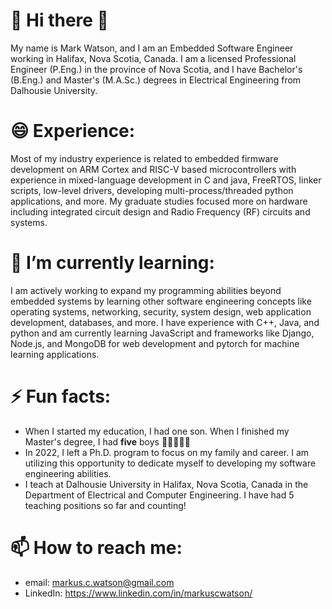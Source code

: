 # 👋 Hi there 👋
<!--
**markCwatson/markCwatson** is a ✨ _special_ ✨ repository because its `README.md` (this file) appears on your GitHub profile.

Here are some ideas to get you started:

- 🔭 I’m currently working on ...
- 🌱 I’m currently learning ...
- 👯 I’m looking to collaborate on ...
- 🤔 I’m looking for help with ...
- 💬 Ask me about ...
- 📫 How to reach me: ...
- 😄 Pronouns: ...
- ⚡ Fun fact: ...
--> 
My name is Mark Watson, and I am an Embedded Software Engineer working in Halifax, Nova Scotia, Canada. I am a licensed Professional Engineer (P.Eng.) in the province of Nova Scotia, and I have Bachelor's (B.Eng.) and Master's (M.A.Sc.) degrees in Electrical Engineering from Dalhousie University.

# 😄 Experience:
Most of my industry experience is related to embedded firmware development on ARM Cortex and RISC-V based microcontrollers with experience in mixed-language development in C and java, FreeRTOS, linker scripts, low-level drivers, developing multi-process/threaded python applications, and more. My graduate studies focused more on hardware including integrated circuit design and Radio Frequency (RF) circuits and systems.

# 🌱 I’m currently learning:
I am actively working to expand my programming abilities beyond embedded systems by learning other software engineering concepts like operating systems, networking, security, system design, web application development, databases, and more. I have experience with C++, Java, and python and am currently learning JavaScript and frameworks like Django, Node.js, and MongoDB for web development and pytorch for machine learning applications.

# ⚡ Fun facts:
- When I started my education, I had one son. When I finished my Master's degree, I had **five** boys 🧒🧒🧒🧒🧒 
- In 2022, I left a Ph.D. program to focus on my family and career. I am utilizing this opportunity to dedicate myself to developing my software engineering abilities.
- I teach at Dalhousie University in Halifax, Nova Scotia, Canada in the Department of Electrical and Computer Engineering. I have had 5 teaching positions so far and counting!

# 📫 How to reach me:
- email: markus.c.watson@gmail.com
- LinkedIn: https://www.linkedin.com/in/markuscwatson/
